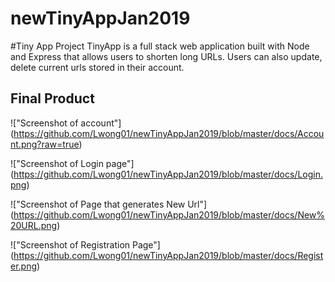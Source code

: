# newTinyAppJan2019

#Tiny App Project
TinyApp is a full stack web application built with Node and Express that allows users to shorten long URLs. Users can also update, delete current urls stored in their account. 

## Final Product

!["Screenshot of account"] (https://github.com/Lwong01/newTinyAppJan2019/blob/master/docs/Account.png?raw=true)

!["Screenshot of Login page"] (https://github.com/Lwong01/newTinyAppJan2019/blob/master/docs/Login.png)

!["Screenshot of Page that generates New Url"] (https://github.com/Lwong01/newTinyAppJan2019/blob/master/docs/New%20URL.png)

!["Screenshot of Registration Page"] (https://github.com/Lwong01/newTinyAppJan2019/blob/master/docs/Register.png)

